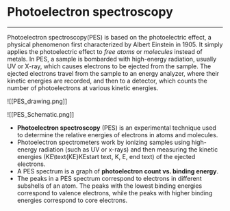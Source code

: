 # Photoelectron spectroscopy
---
Photoelectron spectroscopy(PES) is based on the photoelectric effect, a physical phenomenon first characterized by Albert Einstein in 1905. It simply applies the photoelectric effect to _free atoms_ or _molecules_ instead of metals. In PES, a sample is bombarded with high-energy radiation, usually UV or X-ray, which causes electrons to be ejected from the sample. The ejected electrons travel from the sample to an energy analyzer, where their kinetic energies are recorded, and then to a detector, which counts the number of photoelectrons at various kinetic energies.

![[PES_drawing.png]]



![[PES_Schematic.png]]

-  **Photoelectron spectroscopy** (PES) is an experimental technique used to determine the relative energies of electrons in atoms and molecules.
-   Photoelectron spectrometers work by ionizing samples using high-energy radiation (such as UV or x-rays) and then measuring the kinetic energies (KE\text{KE}KEstart text, K, E, end text) of the ejected electrons.
-   A PES spectrum is a graph of **photoelectron count vs. binding energy**.
-   The peaks in a PES spectrum correspond to electrons in different subshells of an atom. The peaks with the lowest binding energies correspond to valence electrons, while the peaks with higher binding energies correspond to core electrons.




